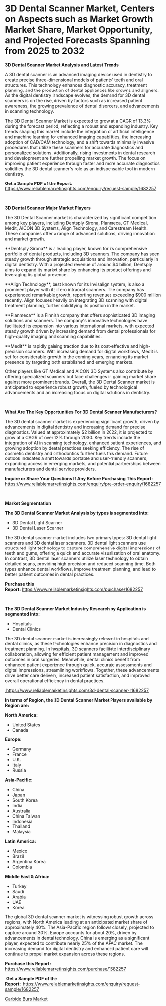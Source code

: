 <p><h1>3D Dental Scanner Market, Centers on Aspects such as Market Growth Market Share, Market Opportunity, and Projected Forecasts Spanning from 2025 to 2032</h1></p><p><strong>3D Dental Scanner Market Analysis and Latest Trends</strong></p>
<p><p>A 3D dental scanner is an advanced imaging device used in dentistry to create precise three-dimensional models of patients' teeth and oral structures. This technology enhances diagnostic accuracy, treatment planning, and the production of dental appliances like crowns and aligners. As the digital dentistry landscape evolves, the demand for 3D dental scanners is on the rise, driven by factors such as increased patient awareness, the growing prevalence of dental disorders, and advancements in scanning technology.</p><p>The 3D Dental Scanner Market is expected to grow at a CAGR of 13.3% during the forecast period, reflecting a robust and expanding industry. Key trends shaping this market include the integration of artificial intelligence and machine learning for enhanced imaging capabilities, the increasing adoption of CAD/CAM technology, and a shift towards minimally invasive procedures that utilize these scanners for accurate diagnostics and personalized solutions. Additionally, rising investments in dental research and development are further propelling market growth. The focus on improving patient experience through faster and more accurate diagnostics solidifies the 3D dental scanner's role as an indispensable tool in modern dentistry.</p></p>
<p><strong>Get a Sample PDF of the Report:&nbsp;</strong> <a href="https://www.reliablemarketinsights.com/enquiry/request-sample/1682257?utm_campaign=2214&utm_medium=2&utm_source=Github&utm_content=ia&utm_term=24032025&utm_id=3d-dental-scanner">https://www.reliablemarketinsights.com/enquiry/request-sample/1682257</a></p>
<p>&nbsp;</p>
<p><strong>3D Dental Scanner Major Market Players</strong></p>
<p><p>The 3D Dental Scanner market is characterized by significant competition among key players, including Dentsply Sirona, Planmeca, GT Medical, Medit, AICON 3D Systems, Align Technology, and Carestream Health. These companies offer a range of advanced solutions, driving innovation and market growth.</p><p>**Dentsply Sirona** is a leading player, known for its comprehensive portfolio of dental products, including 3D scanners. The company has seen steady growth through strategic acquisitions and innovation, particularly in digital dentistry. With a projected revenue of around $4 billion, Dentsply aims to expand its market share by enhancing its product offerings and leveraging its global presence.</p><p>**Align Technology**, best known for its Invisalign system, is also a prominent player with its iTero intraoral scanners. The company has experienced remarkable growth, reporting revenues exceeding $900 million recently. Align focuses heavily on integrating 3D scanning with digital treatment planning, further solidifying its position in the market.</p><p>**Planmeca** is a Finnish company that offers sophisticated 3D imaging solutions and scanners. The company's innovative technologies have facilitated its expansion into various international markets, with expected steady growth driven by increasing demand from dental professionals for high-quality imaging and scanning capabilities.</p><p>**Medit** is rapidly gaining traction due to its cost-effective and high-precision scanners. With increasing demand for digital workflows, Medit is set for considerable growth in the coming years, enhancing its market presence by targeting both established and emerging markets.</p><p>Other players like GT Medical and AICON 3D Systems also contribute by offering specialized scanners but face challenges in gaining market share against more prominent brands. Overall, the 3D Dental Scanner market is anticipated to experience robust growth, fueled by technological advancements and an increasing focus on digital solutions in dentistry.</p></p>
<p>&nbsp;</p>
<p><strong>What Are The Key Opportunities For 3D Dental Scanner Manufacturers?</strong></p>
<p><p>The 3D dental scanner market is experiencing significant growth, driven by advancements in digital dentistry and increasing demand for precise diagnostics. Valued at approximately $2 billion in 2022, it is projected to grow at a CAGR of over 12% through 2030. Key trends include the integration of AI in scanning technology, enhanced patient experiences, and growing adoption by dental practices seeking efficiency. The rise of cosmetic dentistry and orthodontics further fuels this demand. Future outlook indicates a shift towards portable and user-friendly scanners, expanding access in emerging markets, and potential partnerships between manufacturers and dental service providers.</p></p>
<p><strong>Inquire or Share Your Questions If Any Before Purchasing This Report:</strong> <a href="https://www.reliablemarketinsights.com/enquiry/pre-order-enquiry/1682257?utm_campaign=2214&utm_medium=2&utm_source=Github&utm_content=ia&utm_term=24032025&utm_id=3d-dental-scanner">https://www.reliablemarketinsights.com/enquiry/pre-order-enquiry/1682257</a></p>
<p>&nbsp;</p>
<p><strong>Market Segmentation</strong></p>
<p><strong>The 3D Dental Scanner Market Analysis by types is segmented into:</strong></p>
<p><ul><li>3D Dental Light Scanner</li><li>3D Dental Laser Scanner</li></ul></p>
<p><p>The 3D dental scanner market includes two primary types: 3D dental light scanners and 3D dental laser scanners. 3D dental light scanners use structured light technology to capture comprehensive digital impressions of teeth and gums, offering a quick and accurate visualization of oral anatomy. In contrast, 3D dental laser scanners utilize laser technology to obtain detailed scans, providing high precision and reduced scanning time. Both types enhance dental workflows, improve treatment planning, and lead to better patient outcomes in dental practices.</p></p>
<p><strong>Purchase this Report:&nbsp;</strong><a href="https://www.reliablemarketinsights.com/purchase/1682257?utm_campaign=2214&utm_medium=2&utm_source=Github&utm_content=ia&utm_term=24032025&utm_id=3d-dental-scanner">https://www.reliablemarketinsights.com/purchase/1682257</a></p>
<p>&nbsp;</p>
<p><strong>The 3D Dental Scanner Market Industry Research by Application is segmented into:</strong></p>
<p><ul><li>Hospitals</li><li>Dental Clinics</li></ul></p>
<p><p>The 3D dental scanner market is increasingly relevant in hospitals and dental clinics, as these technologies enhance precision in diagnostics and treatment planning. In hospitals, 3D scanners facilitate interdisciplinary collaboration, allowing for efficient patient management and improved outcomes in oral surgeries. Meanwhile, dental clinics benefit from enhanced patient experience through quick, accurate assessments and digital impressions, streamlining workflows. Together, these advancements drive better care delivery, increased patient satisfaction, and improved overall operational efficiency in dental practices.</p></p>
<p><a href="https://www.reliablemarketinsights.com/3d-dental-scanner-r1682257?utm_campaign=2214&utm_medium=2&utm_source=Github&utm_content=ia&utm_term=24032025&utm_id=3d-dental-scanner">&nbsp;https://www.reliablemarketinsights.com/3d-dental-scanner-r1682257</a></p>
<p><strong>In terms of Region, the 3D Dental Scanner Market Players available by Region are:</strong></p>
<p>
    <p> <strong> North America: </strong>
        <ul>
            <li>United States</li>
            <li>Canada</li>
        </ul>
        </p> 
    <p> <strong> Europe: </strong>
        <ul>
            <li>Germany</li>
            <li>France</li>
            <li>U.K.</li>
            <li>Italy</li>
            <li>Russia</li>
        </ul>
        </p> 
    <p> <strong> Asia-Pacific: </strong>
        <ul>
            <li>China</li>
            <li>Japan</li>
            <li>South Korea</li>
            <li>India</li>
            <li>Australia</li>
            <li>China Taiwan</li>
            <li>Indonesia</li>
            <li>Thailand</li>
            <li>Malaysia</li>
        </ul>
        </p> 
    <p> <strong> Latin America: </strong>
        <ul>
            <li>Mexico</li>
            <li>Brazil</li>
            <li>Argentina Korea</li>
            <li>Colombia</li>
        </ul>
        </p> 
    <p> <strong> Middle East & Africa: </strong>
        <ul>
            <li>Turkey</li>
            <li>Saudi</li>
            <li>Arabia</li>
            <li>UAE</li>
            <li>Korea</li>
        </ul>
    </p>
    </p>
<p><p>The global 3D dental scanner market is witnessing robust growth across regions, with North America leading at an anticipated market share of approximately 40%. The Asia-Pacific region follows closely, projected to capture around 30%. Europe accounts for about 20%, driven by advancements in dental technology. China is emerging as a significant player, expected to contribute nearly 25% of the APAC market. The increasing demand for digital dentistry and enhanced patient care will continue to propel market expansion across these regions.</p></p>
<p><strong>Purchase this Report: </strong><a href="https://www.reliablemarketinsights.com/purchase/1682257?utm_campaign=2214&utm_medium=2&utm_source=Github&utm_content=ia&utm_term=24032025&utm_id=3d-dental-scanner">https://www.reliablemarketinsights.com/purchase/1682257</a></p>
<p>&nbsp;<strong>Get a Sample PDF of the Report:&nbsp;&nbsp;</strong><a href="https://www.reliablemarketinsights.com/enquiry/request-sample/1682257?utm_campaign=2214&utm_medium=2&utm_source=Github&utm_content=ia&utm_term=24032025&utm_id=3d-dental-scanner">https://www.reliablemarketinsights.com/enquiry/request-sample/1682257</a></p>
<p><strong></strong></p>
<p><p><a href="https://github.com/mcfred89/Market-Research-Report-List-1/blob/main/carbide-burs-market.md?utm_campaign=2214&utm_medium=2&utm_source=Github&utm_content=ia&utm_term=24032025&utm_id=3d-dental-scanner">Carbide Burs Market</a></p></p>